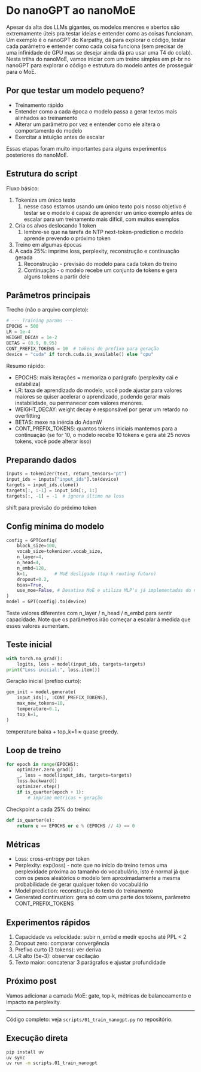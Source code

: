 # Do nanoGPT ao nanoMoE

Apesar da alta dos LLMs gigantes, os modelos menores e abertos são extremamente úteis pra testar ideias e entender como as coisas funcionam. Um exemplo é o nanoGPT do Karpathy, dá para explorar o código, testar cada parâmetro e entender como cada coisa funciona (sem precisar de uma infinidade de GPU mas se desejar ainda dá pra usar uma T4 do colab). Nesta trilha do nanoMoE, vamos iniciar com um treino simples em pt-br no nanoGPT para explorar o código e estrutura do modelo antes de prosseguir para o MoE.

## Por que testar um modelo pequeno?

- Treinamento rápido
- Entender como a cada época o modelo passa a gerar textos mais alinhados ao treinamento
- Alterar um parâmetro por vez e entender como ele altera o comportamento do modelo
- Exercitar a intuição antes de escalar

Essas etapas foram muito importantes para alguns experimentos posteriores do nanoMoE.

## Estrutura do script

Fluxo básico:
1. Tokeniza um único texto
   1. nesse caso estamos usando um único texto pois nosso objetivo é testar se o modelo é capaz de aprender um único exemplo antes de escalar para um treinamento mais difícil, com muitos exemplos
2. Cria os alvos deslocando 1 token
   1. lembre-se que na tarefa de NTP next-token-prediction o modelo aprende prevendo o próximo token
3. Treino em algumas épocas
4. A cada 25%: imprime loss, perplexity, reconstrução e continuação gerada
   1. Reconstrução - previsão do modelo para cada token do treino
   2. Continuação - o modelo recebe um conjunto de tokens e gera alguns tokens a partir dele

## Parâmetros principais

Trecho (não o arquivo completo):

```python
# --- Training params ---
EPOCHS = 500
LR = 1e-4
WEIGHT_DECAY = 1e-2
BETAS = (0.9, 0.95)
CONT_PREFIX_TOKENS = 10  # tokens de prefixo para geração
device = "cuda" if torch.cuda.is_available() else "cpu"
```

Resumo rápido:
- EPOCHS: mais iterações = memoriza o parágrafo (perplexity cai e estabiliza)
- LR: taxa de aprendizado do modelo, você pode ajustar para valores maiores se quiser acelerar o aprendizado, podendo gerar mais instabilidade, ou permanecer com valores menores.
- WEIGHT_DECAY: weight decay é responsável por gerar um retardo no overfitting
- BETAS: mexe na inércia do AdamW
- CONT_PREFIX_TOKENS: quantos tokens iniciais mantemos para a continuação (se for 10, o modelo recebe 10 tokens e gera até 25 novos tokens, você pode alterar isso)

## Preparando dados

```python
inputs = tokenizer(text, return_tensors="pt")
input_ids = inputs["input_ids"].to(device)
targets = input_ids.clone()
targets[:, :-1] = input_ids[:, 1:]
targets[:, -1] = -1  # ignora último na loss
```

shift para previsão do próximo token

## Config mínima do modelo

```python
config = GPTConfig(
	block_size=100,
	vocab_size=tokenizer.vocab_size,
	n_layer=4,
	n_head=4,
	n_embd=128,
	k=1,          # MoE desligado (top-k routing futuro)
	dropout=0.2,
	bias=True,
    use_moe=False, # Desativa MoE e utiliza MLP's já implementadas do nanoGPT
)
model = GPT(config).to(device)
```

Teste valores diferentes com n_layer / n_head / n_embd para sentir capacidade.
Note que os parâmetros irão começar a escalar à medida que esses valores aumentam.

## Teste inicial

```python
with torch.no_grad():
	logits, loss = model(input_ids, targets=targets)
print("Loss inicial:", loss.item())
```

Geração inicial (prefixo curto):

```python
gen_init = model.generate(
	input_ids[:, :CONT_PREFIX_TOKENS],
	max_new_tokens=10,
	temperature=0.1,
	top_k=1,
)
```

temperature baixa + top_k=1 ≈ quase greedy.

## Loop de treino

```python
for epoch in range(EPOCHS):
	optimizer.zero_grad()
	_, loss = model(input_ids, targets=targets)
	loss.backward()
	optimizer.step()
	if is_quarter(epoch + 1):
		# imprime métricas + geração
```

Checkpoint a cada 25% do treino:

```python
def is_quarter(e):
	return e == EPOCHS or e % (EPOCHS // 4) == 0
```

## Métricas

- Loss: cross-entropy por token
- Perplexity: exp(loss) - note que no início do treino temos uma perplexidade próxima ao tamanho do vocabulário, isto é normal já que com os pesos aleatórios o modelo tem aproximadamente a mesma probabilidade de gerar qualquer token do vocabulário
- Model prediction: reconstrução do texto do treinamento
- Generated continuation: gera só com uma parte dos tokens, parâmetro CONT_PREFIX_TOKENS

## Experimentos rápidos

1. Capacidade vs velocidade: subir n_embd e medir epochs até PPL < 2
2. Dropout zero: comparar convergência
3. Prefixo curto (3 tokens): ver deriva
4. LR alto (5e-3): observar oscilação
5. Texto maior: concatenar 3 parágrafos e ajustar profundidade


## Próximo post

Vamos adicionar a camada MoE: gate, top‑k, métricas de balanceamento e impacto na perplexity.

---

Código completo: veja `scripts/01_train_nanogpt.py` no repositório.

## Execução direta

```bash
pip install uv
uv sync
uv run -m scripts.01_train_nanogpt
```